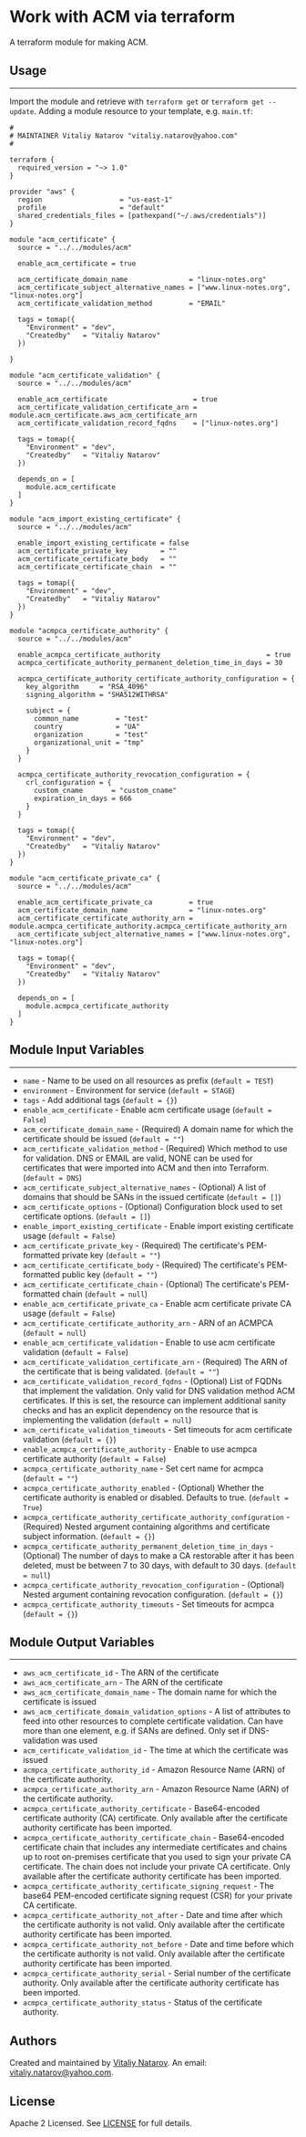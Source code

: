 # Work with ACM via terraform

A terraform module for making ACM.


## Usage
----------------------
Import the module and retrieve with ```terraform get``` or ```terraform get --update```. Adding a module resource to your template, e.g. `main.tf`:

```
#
# MAINTAINER Vitaliy Natarov "vitaliy.natarov@yahoo.com"
#

terraform {
  required_version = "~> 1.0"
}

provider "aws" {
  region                   = "us-east-1"
  profile                  = "default"
  shared_credentials_files = [pathexpand("~/.aws/credentials")]
}

module "acm_certificate" {
  source = "../../modules/acm"

  enable_acm_certificate = true

  acm_certificate_domain_name               = "linux-notes.org"
  acm_certificate_subject_alternative_names = ["www.linux-notes.org", "linux-notes.org"]
  acm_certificate_validation_method         = "EMAIL"

  tags = tomap({
    "Environment" = "dev",
    "Createdby"   = "Vitaliy Natarov"
  })

}

module "acm_certificate_validation" {
  source = "../../modules/acm"

  enable_acm_certificate                     = true
  acm_certificate_validation_certificate_arn = module.acm_certificate.aws_acm_certificate_arn
  acm_certificate_validation_record_fqdns    = ["linux-notes.org"]

  tags = tomap({
    "Environment" = "dev",
    "Createdby"   = "Vitaliy Natarov"
  })

  depends_on = [
    module.acm_certificate
  ]
}

module "acm_import_existing_certificate" {
  source = "../../modules/acm"

  enable_import_existing_certificate = false
  acm_certificate_private_key        = ""
  acm_certificate_certificate_body   = ""
  acm_certificate_certificate_chain  = ""

  tags = tomap({
    "Environment" = "dev",
    "Createdby"   = "Vitaliy Natarov"
  })
}

module "acmpca_certificate_authority" {
  source = "../../modules/acm"

  enable_acmpca_certificate_authority                          = true
  acmpca_certificate_authority_permanent_deletion_time_in_days = 30

  acmpca_certificate_authority_certificate_authority_configuration = {
    key_algorithm     = "RSA_4096"
    signing_algorithm = "SHA512WITHRSA"

    subject = {
      common_name         = "test"
      country             = "UA"
      organization        = "test"
      organizational_unit = "tmp"
    }
  }

  acmpca_certificate_authority_revocation_configuration = {
    crl_configuration = {
      custom_cname       = "custom_cname"
      expiration_in_days = 666
    }
  }

  tags = tomap({
    "Environment" = "dev",
    "Createdby"   = "Vitaliy Natarov"
  })
}

module "acm_certificate_private_ca" {
  source = "../../modules/acm"

  enable_acm_certificate_private_ca         = true
  acm_certificate_domain_name               = "linux-notes.org"
  acm_certificate_certificate_authority_arn = module.acmpca_certificate_authority.acmpca_certificate_authority_arn
  acm_certificate_subject_alternative_names = ["www.linux-notes.org", "linux-notes.org"]

  tags = tomap({
    "Environment" = "dev",
    "Createdby"   = "Vitaliy Natarov"
  })

  depends_on = [
    module.acmpca_certificate_authority
  ]
}
```

## Module Input Variables
----------------------
- `name` - Name to be used on all resources as prefix (`default = TEST`)
- `environment` - Environment for service (`default = STAGE`)
- `tags` - Add additional tags (`default = {}`)
- `enable_acm_certificate` - Enable acm certificate usage (`default = False`)
- `acm_certificate_domain_name` - (Required) A domain name for which the certificate should be issued (`default = ""`)
- `acm_certificate_validation_method` - (Required) Which method to use for validation. DNS or EMAIL are valid, NONE can be used for certificates that were imported into ACM and then into Terraform. (`default = DNS`)
- `acm_certificate_subject_alternative_names` - (Optional) A list of domains that should be SANs in the issued certificate (`default = []`)
- `acm_certificate_options` - (Optional) Configuration block used to set certificate options. (`default = []`)
- `enable_import_existing_certificate` - Enable import existing certificate usage (`default = False`)
- `acm_certificate_private_key` - (Required) The certificate's PEM-formatted private key (`default = ""`)
- `acm_certificate_certificate_body` - (Required) The certificate's PEM-formatted public key (`default = ""`)
- `acm_certificate_certificate_chain` - (Optional) The certificate's PEM-formatted chain (`default = null`)
- `enable_acm_certificate_private_ca` - Enable acm certificate private CA usage (`default = False`)
- `acm_certificate_certificate_authority_arn` - ARN of an ACMPCA (`default = null`)
- `enable_acm_certificate_validation` - Enable to use acm certificate validation (`default = False`)
- `acm_certificate_validation_certificate_arn` - (Required) The ARN of the certificate that is being validated. (`default = ""`)
- `acm_certificate_validation_record_fqdns` - (Optional) List of FQDNs that implement the validation. Only valid for DNS validation method ACM certificates. If this is set, the resource can implement additional sanity checks and has an explicit dependency on the resource that is implementing the validation (`default = null`)
- `acm_certificate_validation_timeouts` - Set timeouts for acm certificate validation (`default = {}`)
- `enable_acmpca_certificate_authority` - Enable to use acmpca certificate authority (`default = False`)
- `acmpca_certificate_authority_name` - Set cert name for acmpca (`default = ""`)
- `acmpca_certificate_authority_enabled` - (Optional) Whether the certificate authority is enabled or disabled. Defaults to true. (`default = True`)
- `acmpca_certificate_authority_certificate_authority_configuration` - (Required) Nested argument containing algorithms and certificate subject information. (`default = {}`)
- `acmpca_certificate_authority_permanent_deletion_time_in_days` - (Optional) The number of days to make a CA restorable after it has been deleted, must be between 7 to 30 days, with default to 30 days. (`default = null`)
- `acmpca_certificate_authority_revocation_configuration` - (Optional) Nested argument containing revocation configuration. (`default = {}`)
- `acmpca_certificate_authority_timeouts` - Set timeouts for acmpca (`default = {}`)

## Module Output Variables
----------------------
- `aws_acm_certificate_id` - The ARN of the certificate
- `aws_acm_certificate_arn` - The ARN of the certificate
- `aws_acm_certificate_domain_name` - The domain name for which the certificate is issued
- `aws_acm_certificate_domain_validation_options` - A list of attributes to feed into other resources to complete certificate validation. Can have more than one element, e.g. if SANs are defined. Only set if DNS-validation was used
- `acm_certificate_validation_id` - The time at which the certificate was issued
- `acmpca_certificate_authority_id` - Amazon Resource Name (ARN) of the certificate authority.
- `acmpca_certificate_authority_arn` - Amazon Resource Name (ARN) of the certificate authority.
- `acmpca_certificate_authority_certificate` - Base64-encoded certificate authority (CA) certificate. Only available after the certificate authority certificate has been imported.
- `acmpca_certificate_authority_certificate_chain` - Base64-encoded certificate chain that includes any intermediate certificates and chains up to root on-premises certificate that you used to sign your private CA certificate. The chain does not include your private CA certificate. Only available after the certificate authority certificate has been imported.
- `acmpca_certificate_authority_certificate_signing_request` - The base64 PEM-encoded certificate signing request (CSR) for your private CA certificate.
- `acmpca_certificate_authority_not_after` - Date and time after which the certificate authority is not valid. Only available after the certificate authority certificate has been imported.
- `acmpca_certificate_authority_not_before` - Date and time before which the certificate authority is not valid. Only available after the certificate authority certificate has been imported.
- `acmpca_certificate_authority_serial` - Serial number of the certificate authority. Only available after the certificate authority certificate has been imported.
- `acmpca_certificate_authority_status` - Status of the certificate authority.


## Authors

Created and maintained by [Vitaliy Natarov](https://github.com/SebastianUA). An email: [vitaliy.natarov@yahoo.com](vitaliy.natarov@yahoo.com).

## License

Apache 2 Licensed. See [LICENSE](https://github.com/SebastianUA/terraform/blob/master/LICENSE) for full details.
